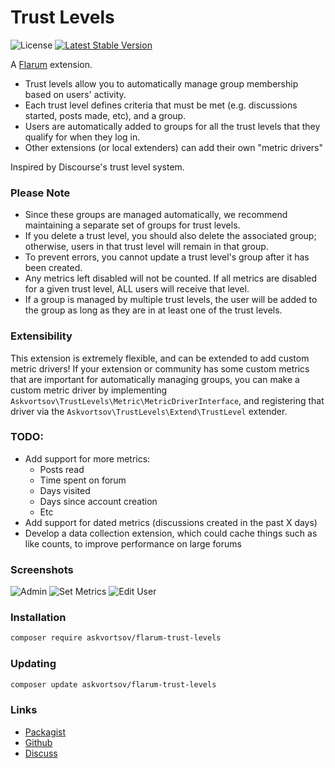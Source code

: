 # Trust Levels

![License](https://img.shields.io/badge/license-MIT-blue.svg) [![Latest Stable Version](https://img.shields.io/packagist/v/askvortsov1/flarum-trust-levels.svg)](https://packagist.org/packages/askvortsov/flarum-trust-levels)

A [Flarum](http://flarum.org) extension.

- Trust levels allow you to automatically manage group membership based on users' activity.
- Each trust level defines criteria that must be met (e.g. discussions started, posts made, etc), and a group.
- Users are automatically added to groups for all the trust levels that they qualify for when they log in.
- Other extensions (or local extenders) can add their own "metric drivers"

Inspired by Discourse's trust level system.

### Please Note

- Since these groups are managed automatically, we recommend maintaining a separate set of groups for trust levels.
- If you delete a trust level, you should also delete the associated group; otherwise, users in that trust level will remain in that group.
- To prevent errors, you cannot update a trust level's group after it has been created.
- Any metrics left disabled will not be counted. If all metrics are disabled for a given trust level, ALL users will receive that level.
- If a group is managed by multiple trust levels, the user will be added to the group as long as they are in at least one of the trust levels.

### Extensibility

This extension is extremely flexible, and can be extended to add custom metric drivers! If your extension or community has some custom metrics that are important for automatically managing groups, you can make a custom metric driver by implementing `Askvortsov\TrustLevels\Metric\MetricDriverInterface`, and registering that driver via the `Askvortsov\TrustLevels\Extend\TrustLevel` extender.

### TODO:

- Add support for more metrics:
  - Posts read
  - Time spent on forum
  - Days visited
  - Days since account creation
  - Etc
- Add support for dated metrics (discussions created in the past X days)
- Develop a data collection extension, which could cache things such as like counts, to improve performance on large forums

### Screenshots

![Admin](https://i.imgur.com/nISg5ex.png)
![Set Metrics](https://i.imgur.com/80r0Mr7.png)
![Edit User](https://i.imgur.com/T8sqsor.png)


### Installation

```sh
composer require askvortsov/flarum-trust-levels
```

### Updating

```sh
composer update askvortsov/flarum-trust-levels
```

### Links

- [Packagist](https://packagist.org/packages/askvortsov/flarum-trust-levels)
- [Github](https://github.com/askvortsov1/flarum-trust-levels)
- [Discuss](https://discuss.flarum.org/d/25977-trust-levels-automatic-group-assignment)
